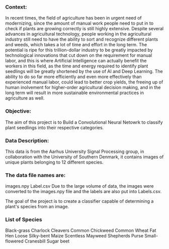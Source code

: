 ### Context: 
In recent times, the field of agriculture has been in urgent need of modernizing, since the amount of manual work people need to put in to check if plants are growing correctly is still highly extensive. Despite several advances in agricultural technology, people working in the agricultural industry still need to have the ability to sort and recognize different plants and weeds, which takes a lot of time and effort in the long term. The potential is ripe for this trillion-dollar industry to be greatly impacted by technological innovations that cut down on the requirement for manual labor, and this is where Artificial Intelligence can actually benefit the workers in this field, as the time and energy required to identify plant seedlings will be greatly shortened by the use of AI and Deep Learning. The ability to do so far more efficiently and even more effectively than experienced manual labor, could lead to better crop yields, the freeing up of human inolvement for higher-order agricultural decision making, and in the long term will result in more sustainable environmental practices in agriculture as well.

### Objective:
The aim of this project is to Build a Convolutional Neural Netowrk to classify plant seedlings into their respective categories.

### Data Description:
This data is from the Aarhus University Signal Processing group, in collaboration with the University of Southern Denmark, it contains images of unique plants belonging to 12 different species.


### The data file names are:

images.npy
Label.csv
Due to the large volume of data, the images were converted to the images.npy file and the labels are also put into Labels.csv.

The goal of the project is to create a classifier capable of determining a plant's species from an image.

### List of Species

Black-grass
Charlock
Cleavers
Common Chickweed
Common Wheat
Fat Hen
Loose Silky-bent
Maize
Scentless Mayweed
Shepherds Purse
Small-flowered Cranesbill
Sugar beet

